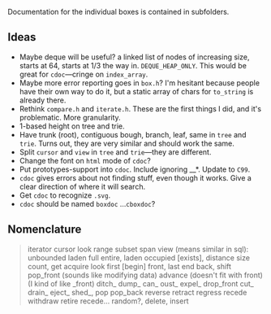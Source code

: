 Documentation for the individual boxes is contained in subfolders.

## Ideas

* Maybe deque will be useful? a linked list of nodes of increasing size, starts at 64, starts at 1/3 the way in. `DEQUE_HEAP_ONLY`. This would be great for `cdoc`—cringe on `index_array`.
* Maybe more error reporting goes in `box.h`? I'm hesitant because people have their own way to do it, but a static array of chars for `to_string` is already there.
* Rethink `compare.h` and `iterate.h`. These are the first things I did, and it's problematic. More granularity.
* 1-based height on tree and trie.
* Have trunk (root), contiguous bough, branch, leaf, same in `tree` and `trie`. Turns out, they are very similar and should work the same.
* Split `cursor` and `view` in `tree` and `trie`—they are different.
* Change the font on `html` mode of `cdoc`?
* Put prototypes-support into `cdoc`. Include ignoring __*. Update to `C99`.
* `cdoc` gives errors about not finding stuff, even though it works. Give a clear direction of where it will search.
* Get `cdoc` to recognize `.svg`.
* `cdoc` should be named `boxdoc` …`cboxdoc`?

## Nomenclature

> iterator cursor look range subset span view (means similar in sql): unbounded laden full entire, laden occupied [exists], distance size count, get acquire look first [begin] front, last end back, shift pop_front (sounds like modifying data) advance (doesn't fit with front) (I kind of like \_front) ditch_ dump_ can_ oust_ expel_ drop_front cut_ drain_ eject_ shed_, pop pop_back reverse retract regress recede withdraw retire recede… random?, delete, insert
